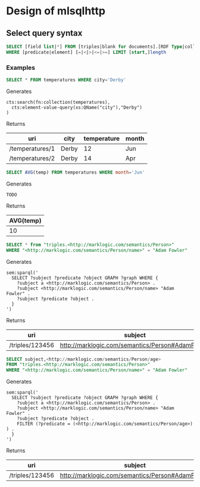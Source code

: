 # Design of mlsqlhttp

## Select query syntax

```sql
SELECT [field list|*] FROM [triples|blank for documents].[RDF Type|collection]
WHERE [predicate|element] [=|<|>|<=|>=] LIMIT [start,]length
```

### Examples

```sql
SELECT * FROM temperatures WHERE city='Derby'
```

Generates

```xquery
cts:search(fn:collection(temperatures),
  cts:element-value-query(xs:QName("city"),"Derby")
)
```

Returns

| uri | city | temperature | month |
| --- | --- | --- | --- |
| /temperatures/1 | Derby | 12 | Jun |
| /temperatures/2 | Derby | 14 | Apr |

```sql
SELECT AVG(temp) FROM temperatures WHERE month='Jun'
```

Generates

```xquery
TODO
```

Returns

| AVG(temp) |
| --- |
| 10 |

```sql
SELECT * from "triples.<http://marklogic.com/semantics/Person>"
WHERE "<http://marklogic.com/semantics/Person/name>" = "Adam Fowler"
```

Generates

```sparql
sem:sparql('
  SELECT ?subject ?predicate ?object GRAPH ?graph WHERE {
    ?subject a <http://marklogic.com/semantics/Person> .
    ?subject <http://marklogic.com/semantics/Person/name> "Adam Fowler" .
    ?subject ?predicate ?object .
  }
')
```

Returns

| uri | subject | graph | <http://marklogic.com/semantics/Person/name> | etc |
| --- | --- | --- | --- | ---- |
| /triples/123456 | <http://marklogic.com/semantics/Person#AdamFowler> | default | Adam Fowler | etc |


```sql
SELECT subject,<http://marklogic.com/semantics/Person/age>
FROM "triples.<http://marklogic.com/semantics/Person>"
WHERE "<http://marklogic.com/semantics/Person/name>" = "Adam Fowler"
```

Generates

```sparql
sem:sparql('
  SELECT ?subject ?predicate ?object GRAPH ?graph WHERE {
    ?subject a <http://marklogic.com/semantics/Person> .
    ?subject <http://marklogic.com/semantics/Person/name> "Adam Fowler" .
    ?subject ?predicate ?object .
    FILTER (?predicate = (<http://marklogic.com/semantics/Person/age>) ) .
  }
')
```

Returns

| uri | subject | graph | <http://marklogic.com/semantics/Person/age> |
| --- | --- | --- | --- |
| /triples/123456 | <http://marklogic.com/semantics/Person#AdamFowler> | default | 33 |
